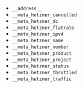 * `__address__`
* `__meta_hetzner_cancelled`
* `__meta_hetzner_dc`
* `__meta_hetzner_flatrate`
* `__meta_hetzner_ipv4`
* `__meta_hetzner_name`
* `__meta_hetzner_number`
* `__meta_hetzner_product`
* `__meta_hetzner_project`
* `__meta_hetzner_status`
* `__meta_hetzner_throttled`
* `__meta_hetzner_traffic`
